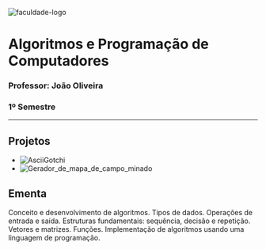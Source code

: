 ![faculdade-logo](https://doity.com.br/media/doity/eventos/evento-13392-logo_organizador.png)

# Algoritmos e Programação de Computadores

### **Professor:** João Oliveira

### 1º Semestre

---

## Projetos

- ![AsciiGotchi](https://github.com/henrique-tavares/IFB-Algoritmos-e-Programacao-de-Computadores/tree/main/AsciiGotchi%20(Trabalho%201))
- ![Gerador_de_mapa_de_campo_minado](https://github.com/henrique-tavares/IFB-Algoritmos-e-Programacao-de-Computadores/tree/main/Campo%20Minado%20(Trabalho%202))

## Ementa

Conceito e desenvolvimento de algoritmos. Tipos de dados. Operações de entrada e saída. Estruturas
fundamentais: sequência, decisão e repetição. Vetores e matrizes. Funções. Implementação de
algoritmos usando uma linguagem de programação.
